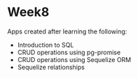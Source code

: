 # Week8

Apps created after learning the following:

* Introduction to SQL
* CRUD operations using pg-promise
* CRUD operations using Sequelize ORM
* Sequelize relationships
